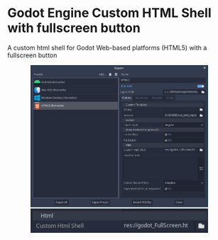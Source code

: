 # Godot Engine Custom HTML Shell with fullscreen button

A custom html shell for Godot Web-based platforms (HTML5) with a fullscreen button

<p align="center">
    <img src="html_export.PNG" width="400" alt="Export screen">
    <img src="detail.PNG" width="400" alt="Export screen">
  </a>
</p>